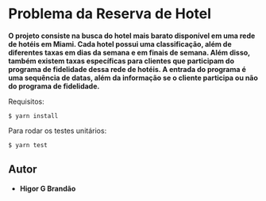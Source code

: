 Problema da Reserva de Hotel
===
**O projeto consiste na busca do hotel mais barato disponível em uma rede de hotéis em Miami. Cada hotel possui uma classificação, além de diferentes taxas em dias da semana e em finais de semana. Além disso, também existem taxas específicas para clientes que participam do programa de fidelidade dessa rede de hotéis. A entrada do programa é uma sequência de datas, além da informação se o cliente participa ou não do programa de fidelidade.**

Requisitos:

```
$ yarn install
```

Para rodar os testes unitários:

```
$ yarn test
```

## Autor

* **Higor G Brandão** 
